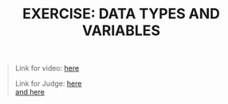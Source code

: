 <h1 align="center">EXERCISE: DATA TYPES AND VARIABLES</h1>
    <br>

<blockquote>
    <p>
        Link for video: 
        <a href="https://www.youtube.com/watch?v=AxSd6J1w6D0&feature=emb_title"> here</a>
    </p>
    <p>
        Link for Judge: 
        <a href="https://judge.softuni.bg/Contests/Practice/Index/1229#0">here</a> <br>
        <a href="https://judge.softuni.bg/Contests/Practice/Index/1269#0"> and here</a>
    </p>
</blockquote>
